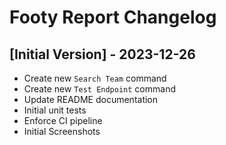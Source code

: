 # Footy Report Changelog

## [Initial Version] - 2023-12-26

- Create new `Search Team` command
- Create new `Test Endpoint` command
- Update README documentation
- Initial unit tests
- Enforce CI pipeline
- Initial Screenshots
